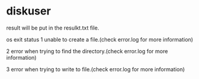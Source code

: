 # diskuser

result will be put in the resulkt.txt file.


os exit status
1 
unable to create a file.(check error.log for more information)

2
error when trying to find the directory.(check error.log for more information)

3
error when trying to write to file.(check error.log for more information)